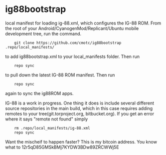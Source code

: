 ig88bootstrap
=============

local manifest for loading ig-88.xml, which configures the IG-88 ROM. From the root of your 
Android/CyanogenMod/Replicant/Ubuntu mobile development tree, run the command.

        git clone https://github.com/cmotc/ig88bootstrap .repo/local_manifests/

to add ig88bootstrap.xml to your local_manifests folder. Then run

        repo sync 

to pull down the latest IG-88 ROM manifest. Then run

        repo sync 

again to sync the ig88ROM apps.

IG-88 is a work in progress. One thing it does is include several different source repositories in
the main build, which in this case requires adding remotes to your tree(git.torproject.org, bitbucket.org).
If you get an error where it says "remote not found" simply

        rm .repo/local_manifests/ig-88.xml
        repo sync

Want the mischeif to happen faster? This is my bitcoin address. You know what to 12r5qD85GMSkBMj7KYDW3BDw89ZRCWWj5E
